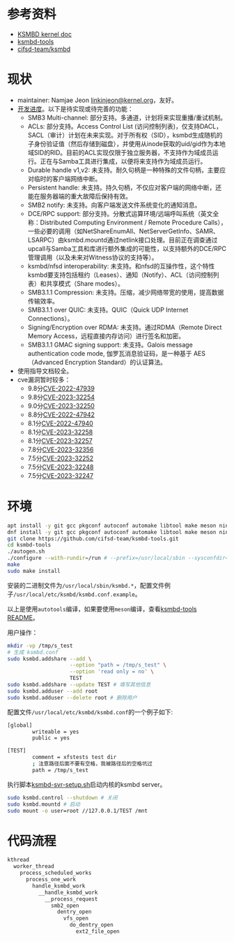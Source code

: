 # 参考资料

- [KSMBD kernel doc](https://chenxiaosong.com/src/translations/smb/ksmbd-kernel-doc.html)
- [ksmbd-tools](https://chenxiaosong.com/src/translations/smb/ksmbd-tools-readme.html)
- [cifsd-team/ksmbd](https://github.com/cifsd-team/ksmbd)

# 现状

- maintainer: Namjae Jeon <linkinjeon@kernel.org>，友好。
- [开发进度](https://github.com/torvalds/linux/blob/master/Documentation/filesystems/smb/ksmbd.rst#ksmbd-feature-status)。以下是待实现或待完善的功能：
  - SMB3 Multi-channel: 部分支持。多通道，计划将来实现重播/重试机制。
  - ACLs: 部分支持。Access Control List (访问控制列表)，仅支持DACL，SACL（审计）计划在未来实现。对于所有权（SID），ksmbd生成随机的子身份验证值（然后存储到磁盘），并使用从inode获取的uid/gid作为本地域SID的RID。目前的ACL实现仅限于独立服务器，不支持作为域成员运行。正在与Samba工具进行集成，以便将来支持作为域成员运行。
  - Durable handle v1,v2: 未支持。耐久句柄是一种特殊的文件句柄，主要应对临时的客户端网络中断。
  - Persistent handle: 未支持。持久句柄，不仅应对客户端的网络中断，还能在服务器端的重大故障后保持有效。
  - SMB2 notify: 未支持。向客户端发送文件系统变化的通知消息。
  - DCE/RPC support: 部分支持。分散式运算环境/远端呼叫系统（英文全称：Distributed Computing Environment / Remote Procedure Calls），一些必要的调用（如NetShareEnumAll、NetServerGetInfo、SAMR、LSARPC）由ksmbd.mountd通过netlink接口处理。目前正在调查通过upcall与Samba工具和库进行额外集成的可能性，以支持额外的DCE/RPC管理调用（以及未来对Witness协议的支持等）。
  - ksmbd/nfsd interoperability: 未支持。和nfsd的互操作性，这个特性ksmbd要支持包括租约（Leases）、通知（Notify）、ACL（访问控制列表）和共享模式（Share modes）。
  - SMB3.1.1 Compression: 未支持。压缩，减少网络带宽的使用，提高数据传输效率。
  - SMB3.1.1 over QUIC: 未支持。QUIC（Quick UDP Internet Connections）。
  - Signing/Encryption over RDMA: 未支持。通过RDMA（Remote Direct Memory Access，远程直接内存访问）进行签名和加密。
  - SMB3.1.1 GMAC signing support: 未支持。Galois message authentication code mode, 伽罗瓦消息验证码，是一种基于 AES（Advanced Encryption Standard）的认证算法。
- 使用指导文档较全。
- cve漏洞暂时较多：
  - 9.8分[CVE-2022-47939](https://nvd.nist.gov/vuln/detail/cve-2022-47939)
  - 9.8分[CVE-2023-32254](https://nvd.nist.gov/vuln/detail/CVE-2023-32254)
  - 9.0分[CVE-2023-32250](https://nvd.nist.gov/vuln/detail/CVE-2023-32250)
  - 8.8分[CVE-2022-47942](https://nvd.nist.gov/vuln/detail/CVE-2022-47942)
  - 8.1分[CVE-2022-47940](https://nvd.nist.gov/vuln/detail/CVE-2022-47940)
  - 8.1分[CVE-2023-32258](https://nvd.nist.gov/vuln/detail/CVE-2023-32258)
  - 8.1分[CVE-2023-32257](https://nvd.nist.gov/vuln/detail/CVE-2023-32257)
  - 7.8分[CVE-2023-32356](https://nvd.nist.gov/vuln/detail/CVE-2023-32356)
  - 7.5分[CVE-2023-32252](https://nvd.nist.gov/vuln/detail/CVE-2023-32252)
  - 7.5分[CVE-2023-32248](https://nvd.nist.gov/vuln/detail/CVE-2023-32248)
  - 7.5分[CVE-2023-32247](https://nvd.nist.gov/vuln/detail/CVE-2023-32247)

# 环境

```sh
apt install -y git gcc pkgconf autoconf automake libtool make meson ninja-build gawk libnl-3-dev libnl-genl-3-dev libglib2.0-dev
dnf install -y git gcc pkgconf autoconf automake libtool make meson ninja-build gawk libnl3-devel glib2-devel
git clone https://github.com/cifsd-team/ksmbd-tools.git
cd ksmbd-tools
./autogen.sh
./configure --with-rundir=/run # --prefix=/usr/local/sbin --sysconfdir=/usr/local/etc
make
sudo make install 
```

安装的二进制文件为`/usr/local/sbin/ksmbd.*`，配置文件例子`/usr/local/etc/ksmbd/ksmbd.conf.example`。

以上是使用`autotools`编译，如果要使用`meson`编译，查看[ksmbd-tools README](https://chenxiaosong.com/src/translations/smb/ksmbd-tools-readme.html)。

用户操作：
<!--
```sh
# 以下3个命令是很早以前的命令
# ksmbd.adduser --add-user=MyUser
# ksmbd.adduser --update-user=MyUser --password=MyNewPassword
# ksmbd.adduser --del-user=MyUser
```
-->
```sh
mkdir -vp /tmp/s_test
# 生成 ksmbd.conf
sudo ksmbd.addshare --add \
                    --option "path = /tmp/s_test" \
                    --option 'read only = no' \
                    TEST
sudo ksmbd.addshare --update TEST # 填写其他信息
sudo ksmbd.adduser --add root
sudo ksmbd.adduser --delete root # 删除用户
```

配置文件`/usr/local/etc/ksmbd/ksmbd.conf`的一个例子如下:
```sh
[global]
        writeable = yes
        public = yes

[TEST]
        comment = xfstests test dir
        ; 注意路径后面不要有空格，我被路径后的空格坑过
        path = /tmp/s_test
```

执行脚本[ksmbd-svr-setup.sh](https://gitee.com/chenxiaosonggitee/blog/blob/master/courses/smb/ksmbd-svr-setup.sh)启动内核的ksmbd server。

```sh
sudo ksmbd.control --shutdown # 关闭
sudo ksmbd.mountd # 启动
sudo mount -o user=root //127.0.0.1/TEST /mnt
```

# 代码流程

```c
kthread
  worker_thread
    process_scheduled_works
      process_one_work
        handle_ksmbd_work
          __handle_ksmbd_work
            __process_request
              smb2_open
                dentry_open
                  vfs_open
                    do_dentry_open
                      ext2_file_open
```